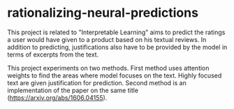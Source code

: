 # rationalizing-neural-predictions

This project is related to "Interpretable Learning" aims to predict the ratings a user would have given to a product based on his textual reviews. 
In addition to predicting, justifications also have to be provided by the model in terms of excerpts from the text.

This project experiments on two methods. 
First method uses attention weights to find the areas where model focuses on the text. Highly focused text are given justification for prediction.
Second method is an implementation of the paper on the same title (https://arxiv.org/abs/1606.04155).
